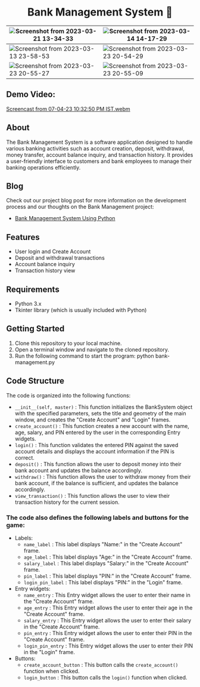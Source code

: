 <h1 align="center"> Bank Management System 🏦 </h1>


| ![Screenshot from 2023-03-21 13-34-33](https://user-images.githubusercontent.com/77020164/227250461-fdabfefc-1ab7-4b0e-97bb-e798fd3bfd64.png) | ![Screenshot from 2023-03-14 14-17-29](https://user-images.githubusercontent.com/77020164/225007866-fae033ba-1696-4d02-9015-8d700f87faa0.png) 
|-|-|
| ![Screenshot from 2023-03-13 23-58-53](https://user-images.githubusercontent.com/77020164/225008278-2c693b5d-3236-476c-903a-15a244e18a32.png) | ![Screenshot from 2023-03-23 20-54-29](https://user-images.githubusercontent.com/77020164/227252416-e2525b05-44db-40d1-975d-efc2de0ae2af.png)|
| ![Screenshot from 2023-03-23 20-55-27](https://user-images.githubusercontent.com/77020164/227252530-caa81399-610f-4034-8ff6-e70911d055bc.png) | ![Screenshot from 2023-03-23 20-55-09](https://user-images.githubusercontent.com/77020164/227252707-215ccd74-30d2-4641-967a-4e5c6a3633d6.png)



## Demo Video:

[Screencast from 07-04-23 10:32:50 PM IST.webm](https://user-images.githubusercontent.com/77020164/230648449-6332a8a2-22ce-4525-874a-85d6bce9bf79.webm)


## About
The Bank Management System is a software application designed to handle various banking activities such as account creation, deposit, withdrawal, money transfer, account balance inquiry, and transaction history. It provides a user-friendly interface to customers and bank employees to manage their banking operations efficiently.

## Blog

Check out our project blog post for more information on the development process and our thoughts on the Bank Management project:

* [Bank Management System Using Python](https://www.codingninjas.com/codestudio/library/bank-management-system-project-in-python?utm_source=github&utm_medium=organic&utm_campaign=blog-bank-management-system-project-in-python)


## Features
* User login and Create Account
* Deposit and withdrawal transactions
* Account balance inquiry
* Transaction history view


## Requirements
* Python 3.x
* Tkinter library (which is usually included with Python)


## Getting Started
1. Clone this repository to your local machine.
2. Open a terminal window and navigate to the cloned repository.
3. Run the following command to start the program: python bank-management.py

## Code Structure

The code is organized into the following functions:

- `__init__(self, master)` : This function initializes the BankSystem object with the specified parameters, sets the title and geometry of the main window, and creates the "Create Account" and "Login" frames.
- `create_account()` : This function creates a new account with the name, age, salary, and PIN entered by the user in the corresponding Entry widgets.
- `login()` : This function validates the entered PIN against the saved account details and displays the account information if the PIN is correct.
- `deposit()` : This function allows the user to deposit money into their bank account and updates the balance accordingly.
- `withdraw()` : This function allows the user to withdraw money from their bank account, if the balance is sufficient, and updates the balance accordingly.
- `view_transaction()` : This function allows the user to view their transaction history for the current session.

### The code also defines the following labels and buttons for the game:

- Labels:
    - `name_label` : This label displays "Name:" in the "Create Account" frame.
    - `age_label` : This label displays "Age:" in the "Create Account" frame.
    - `salary_label` : This label displays "Salary:" in the "Create Account" frame.
    - `pin_label` : This label displays "PIN:" in the "Create Account" frame.
    - `login_pin_label` : This label displays "PIN:" in the "Login" frame.
- Entry widgets:
    - `name_entry` : This Entry widget allows the user to enter their name in the "Create Account" frame.
    - `age_entry` : This Entry widget allows the user to enter their age in the "Create Account" frame.
    - `salary_entry` : This Entry widget allows the user to enter their salary in the "Create Account" frame.
    - `pin_entry` : This Entry widget allows the user to enter their PIN in the "Create Account" frame.
    - `login_pin_entry` : This Entry widget allows the user to enter their PIN in the "Login" frame.
- Buttons:
    - `create_account_button` : This button calls the `create_account()` function when clicked.
    - `login_button` : This button calls the `login()` function when clicked.



<div align="center">
  

  
</div>

